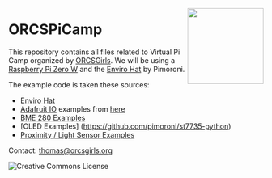<a href="http://www.orcsgirls.org"><img src="https://github.com/tproffen/ORCSGirlsPython/raw/master/Images/Logo.png" align="right" width="150px"></a>

# ORCSPiCamp

This repository contains all files related to Virtual Pi Camp organized by [ORCSGirls](https://www.orcsgirls.org/). We will be using a [Raspberry Pi Zero W](https://www.raspberrypi.org/products/raspberry-pi-zero-w/) and the [Enviro Hat](https://learn.pimoroni.com/tutorial/sandyj/getting-started-with-enviro-plus) by Pimoroni. 

The example code is taken these sources:

* [Enviro Hat](https://github.com/pimoroni/enviroplus-python) 
* [Adafruit IO](https://learn.adafruit.com/welcome-to-adafruit-io) examples from [here](https://github.com/adafruit/Adafruit_IO_Python)
* [BME 280 Examples](https://github.com/pimoroni/bme280-python)
* [OLED Examples] (https://github.com/pimoroni/st7735-python)
* [Proximity / Light Sensor Examples](https://github.com/pimoroni/ltr559-python)

Contact: [thomas@orcsgirls.org](mailto:thomas@orcsgirls.org)
<p>
<a rel="license" href="http://creativecommons.org/licenses/by-sa/4.0/"><img alt="Creative Commons License" 
	style="border-width:0" align="left" src="https://i.creativecommons.org/l/by-sa/4.0/88x31.png"/></a>

</p>
